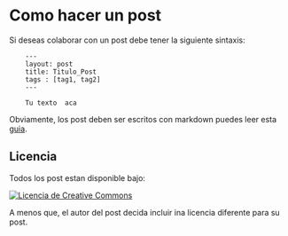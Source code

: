 # Como hacer un post

Si deseas colaborar con un post debe tener la siguiente sintaxis:

```
	---
	layout: post
	title: Titulo_Post
	tags : [tag1, tag2]
	---

	Tu texto  aca

```

Obviamente, los post deben ser escritos con markdown puedes leer esta [guia](https://github.com/circa75/dropplets/wiki/Markdown-Syntax-Guide).

## Licencia

Todos los post estan disponible bajo:

<a rel="license" href="http://creativecommons.org/licenses/by-nc-sa/3.0/deed.es_ES" target="_blank"><img alt="Licencia de Creative Commons" style="border-width:0" src="http://i.creativecommons.org/l/by-nc-sa/3.0/80x15.png" /></a>

A menos que, el autor del post decida incluir ina licencia diferente para su post.